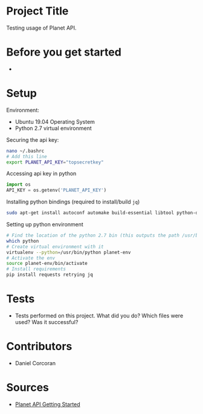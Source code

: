 # Project Title
Testing usage of Planet API.

# Before you get started
- 

# Setup

Environment:
- Ubuntu 19.04 Operating System
- Python 2.7 virtual environment

Securing the api key:
```sh
nano ~/.bashrc
# Add this line
export PLANET_API_KEY="topsecretkey"
```

Accessing api key in python
```python
import os
API_KEY = os.getenv('PLANET_API_KEY')
```

Installing python bindings (required to install/build `jq`)
```sh
sudo apt-get install autoconf automake build-essential libtool python-dev
```

Setting up python environment
```sh
# Find the location of the python 2.7 bin (this outputs the path /usr/bin/python for me)
which python
# Create virtual environment with it
virtualenv --python=/usr/bin/python planet-env
# Activate the env
source planet-env/bin/activate
# Install requirements
pip install requests retrying jq
```

# Tests
- Tests performed on this project. What did you do? Which files were used? Was it successful?

# Contributors
- Daniel Corcoran

# Sources
- [Planet API Getting Started](https://developers.planet.com/docs/quickstart/getting-started/)